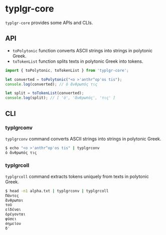 # typlgr-core
`typlgr-core` provides some APIs and CLIs.

## API
- `toPolytonic` function converts ASCII strings into strings in polytonic Greek.
- `toTokenList` function splits texts in polytonic Greek into tokens.
```typescript
import { toPolytonic, toTokenList } from 'typlgr-core';

let converted = toPolytonic("<o >'anthr^op'os tis");
console.log(converted); // ὁ ἄνθρωπός τις

let split = toTokenList(converted);
console.log(split); // [ 'ὁ', 'ἄνθρωπός', 'τις' ]
```

## CLI

### typlgrconv
`typlgrconv` command converts ASCII strings into strings in polytonic Greek.
```bash
$ echo "<o >'anthr^op'os tis" | typlgrconv
ὁ ἄνθρωπός τις
```

### typlgrcoll
`typlgrcoll` command extracts tokens uniquely from texts in polytonic Greek.
```bash
$ head -n1 alpha.txt | typlgrconv | typlgrcoll
Πάντες
ἄνθρωποι
τοῦ
εἰδέναι
ὀρέγονται
φύσει
σημεῖον
δ'
```
